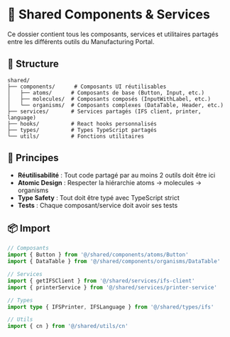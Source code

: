 # 🔧 Shared Components & Services

Ce dossier contient tous les composants, services et utilitaires partagés entre les différents outils du Manufacturing Portal.

## 📁 Structure

```
shared/
├── components/      # Composants UI réutilisables
│   ├── atoms/      # Composants de base (Button, Input, etc.)
│   ├── molecules/  # Composants composés (InputWithLabel, etc.)
│   └── organisms/  # Composants complexes (DataTable, Header, etc.)
├── services/       # Services partagés (IFS client, printer, language)
├── hooks/          # React hooks personnalisés
├── types/          # Types TypeScript partagés
└── utils/          # Fonctions utilitaires
```

## 🎯 Principes

- **Réutilisabilité** : Tout code partagé par au moins 2 outils doit être ici
- **Atomic Design** : Respecter la hiérarchie atoms → molecules → organisms
- **Type Safety** : Tout doit être typé avec TypeScript strict
- **Tests** : Chaque composant/service doit avoir ses tests

## 📦 Import

```typescript
// Composants
import { Button } from '@/shared/components/atoms/Button'
import { DataTable } from '@/shared/components/organisms/DataTable'

// Services
import { getIFSClient } from '@/shared/services/ifs-client'
import { printerService } from '@/shared/services/printer-service'

// Types
import type { IFSPrinter, IFSLanguage } from '@/shared/types/ifs'

// Utils
import { cn } from '@/shared/utils/cn'
```
